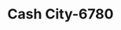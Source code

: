 ---
f_zip-code: 84047
f_state-code: UT
title: Cash City-6780
f_phone: 801-569-3569
f_city-only: Midvale
f_address: 7194 Union Park Avenue Midvale
f_location-unique-id: '6780'
slug: cash-city-6780
updated-on: '2024-05-30T13:46:58.046Z'
created-on: '2024-05-30T13:36:59.803Z'
published-on: '2024-05-30T13:54:32.469Z'
f_city-state: cms/city/midvale-ut.md
f_company: cms/company/cash-city.md
f_state: cms/state/utah.md
layout: '[payday-loan].html'
tags: payday-loan
---